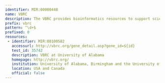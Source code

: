 ```yaml
---
identifier: MIR:00000448
name: VBRC
description: The VBRC provides bioinformatics resources to support scientific research directed at viruses belonging to the Arenaviridae, Bunyaviridae, Filoviridae, Flaviviridae, Paramyxoviridae, Poxviridae, and Togaviridae families. The Center consists of a relational database and web application that support the data storage, annotation, analysis, and information exchange goals of this work. Each data release contains the complete genomic sequences for all viral pathogens and related strains that are available for species in the above-named families. In addition to sequence data, the VBRC provides a curation for each virus species, resulting in a searchable, comprehensive mini-review of gene function relating genotype to biological phenotype, with special emphasis on pathogenesis.
prefix: vbrc
pattern: ^\d+$
prefixed: 0
resources:
 - identifier: MIR:00100582
   accessurl: http://vbrc.org/gene_detail.asp?gene_id=${id}
   test_id: 35742
   description: VBRC at University of Alabama
   homepage: http://vbrc.org/
   institution: University of Alabama, Birmingham and the University of Victoria, British Columbia
   location: USA and Canada
   official: false
---
```

